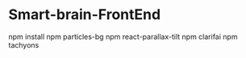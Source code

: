 # Smart-brain-FrontEnd

npm install
npm particles-bg
npm react-parallax-tilt
npm clarifai
npm tachyons
